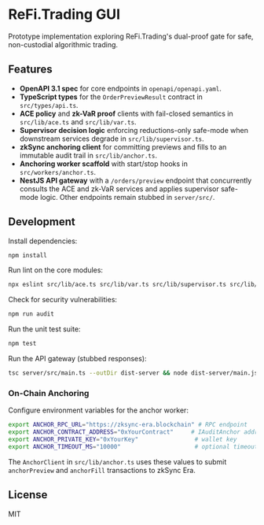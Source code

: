 # ReFi.Trading GUI

Prototype implementation exploring ReFi.Trading's dual-proof gate for
safe, non-custodial algorithmic trading.

## Features

- **OpenAPI 3.1 spec** for core endpoints in `openapi/openapi.yaml`.
- **TypeScript types** for the `OrderPreviewResult` contract in
  `src/types/api.ts`.
- **ACE policy** and **zk-VaR proof** clients with fail-closed
  semantics in `src/lib/ace.ts` and `src/lib/var.ts`.
- **Supervisor decision logic** enforcing reductions-only safe-mode
  when downstream services degrade in `src/lib/supervisor.ts`.
- **zkSync anchoring client** for committing previews and fills to an
  immutable audit trail in `src/lib/anchor.ts`.
- **Anchoring worker scaffold** with start/stop hooks in
  `src/workers/anchor.ts`.
- **NestJS API gateway** with a `/orders/preview` endpoint that
  concurrently consults the ACE and zk-VaR services and applies
  supervisor safe-mode logic. Other endpoints remain stubbed in
  `server/src/`.

## Development

Install dependencies:

```bash
npm install
```

Run lint on the core modules:

```bash
npx eslint src/lib/ace.ts src/lib/var.ts src/lib/supervisor.ts src/lib/anchor.ts src/workers/anchor.ts src/types/api.ts
```

Check for security vulnerabilities:

```bash
npm run audit
```

Run the unit test suite:

```bash
npm test
```

Run the API gateway (stubbed responses):

```bash
tsc server/src/main.ts --outDir dist-server && node dist-server/main.js
```

### On-Chain Anchoring

Configure environment variables for the anchor worker:

```bash
export ANCHOR_RPC_URL="https://zksync-era.blockchain" # RPC endpoint
export ANCHOR_CONTRACT_ADDRESS="0xYourContract"     # IAuditAnchor address
export ANCHOR_PRIVATE_KEY="0xYourKey"                # wallet key
export ANCHOR_TIMEOUT_MS="10000"                     # optional timeout
```

The `AnchorClient` in `src/lib/anchor.ts` uses these values to submit
`anchorPreview` and `anchorFill` transactions to zkSync Era.

## License

MIT
